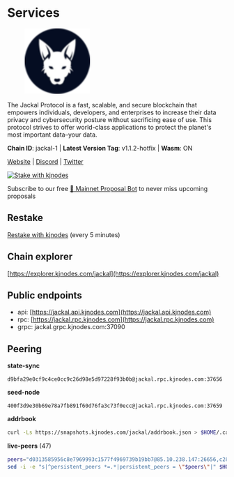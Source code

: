 # Services

<figure><img src="https://raw.githubusercontent.com/kj89/cosmos-images/main/logos/jackal.png" width="150" alt=""><figcaption></figcaption></figure>

The Jackal Protocol is a fast, scalable, and secure blockchain that empowers  individuals, developers, and enterprises to increase their data privacy and  cybersecurity posture without sacrificing ease of use. This protocol strives  to offer world-class applications to protect the planet's most important data–your data.

**Chain ID**: jackal-1 | **Latest Version Tag**: v1.1.2-hotfix | **Wasm**: ON

[Website](https://jackalprotocol.com) | [Discord](https://discord.com/invite/5GKym3p6rj) | [Twitter](https://twitter.com/Jackal_Protocol)

[![Stake with kjnodes](https://i.ibb.co/cr44Q8j/button-stake-with-kjnodes.png)](https://restake.app/jackal/jklvaloper1tr3wm3mdkz0tda6t7vavqnn7fe2g4un0f67xmt)

Subscribe to our free [🤖 Mainnet Proposal Bot](https://t.me/kjnodes_proposal_bot) to never miss upcoming proposals

## Restake

[Restake with kjnodes](https://restake.app/jackal/jklvaloper1tr3wm3mdkz0tda6t7vavqnn7fe2g4un0f67xmt) (every 5 minutes)
## Chain explorer
[https://explorer.kjnodes.com/jackal](https://explorer.kjnodes.com/jackal)

## Public endpoints

* api: [https://jackal.api.kjnodes.com](https://jackal.api.kjnodes.com)
* rpc: [https://jackal.rpc.kjnodes.com](https://jackal.rpc.kjnodes.com)
* grpc: jackal.grpc.kjnodes.com:37090

## Peering

**state-sync**

```text
d9bfa29e0cf9c4ce0cc9c26d98e5d97228f93b0b@jackal.rpc.kjnodes.com:37656
```

**seed-node**

```text
400f3d9e30b69e78a7fb891f60d76fa3c73f0ecc@jackal.rpc.kjnodes.com:37659
```

**addrbook**
```bash
curl -Ls https://snapshots.kjnodes.com/jackal/addrbook.json > $HOME/.canine/config/addrbook.json
```

**live-peers** (47)
```bash
peers="d0313585956c8e7969993c1577f4969739b19bb7@85.10.238.147:26656,c2842c76779913e05fa4256e3caab852e1782951@202.61.194.254:60756,ff94a29e02de8369faf37c76d3c97684bbd51bd6@185.16.38.165:17556,4bfc9e0f762e952b76daee87e9ffd081d2974f75@31.156.88.34:26656,d9bfa29e0cf9c4ce0cc9c26d98e5d97228f93b0b@65.109.88.38:37656,ecb163fca7436befa3a5694a7d558e89d3f04b2c@65.109.29.150:17656,11c23c5341d0ac69f9ebb3be9afa7fe0e134ece0@94.79.54.137:28656,289c3e984194ac2ccaa74e201147010648e90970@195.3.223.108:26656,b7fe672926bb04be9c783152ade12eb00b5a6747@84.203.117.234:26656,b3f167a06a8691d738de5fff2b3ba65053e0787d@65.21.183.76:26656,83d66a37202785b09aee4e3ae1b50d2ddfbf860c@162.19.89.8:10856,7574e0ab179fc6cc47ac89284f4641790218540e@18.163.165.245:26626,637166728d6103ad4ec9fff97a321a024bff3e58@65.109.94.221:28656,dd3cab79ffae0aed4f519503b66e9403c69eeb14@85.237.193.101:25565,2ec46ff04ebfafc19f505feaaf00943c15bb2757@185.16.38.149:26656,159834da1073b793a9f6730841d827802051ed75@198.244.178.213:26656,ac6e9b3fc2d18f51aa8d6f98bae9e05acfac97e1@217.131.118.88:26656,d39fecbc409541de13fa644d90066d4dabe08262@95.165.89.222:24475,316864671ec9566a3d07b64040c45e3fc75ccf36@65.108.201.154:5020,e0740626622af6f64c5c71cc8a2723bfc7eedf66@99.241.52.117:26456,173c43436e2287f3660c344a5fd2386da4a61968@65.109.92.241:11126,e98ed884751f26b98bc32d4469efd53b3507129f@15.235.114.194:10756,db9c7d34cd04e155b3eed730f68fc9315245cf5c@65.108.124.219:30656,68b81df146d915f599775a18953bbefbd49d024a@193.70.33.64:17556,8d59eb5f7ad207e59c06620f6e9e7b6760b56211@65.108.75.107:18656,dbbd1e102b9d0cde827cd272205fa3a2886a6b2c@5.9.147.22:21656,ebc272824924ea1a27ea3183dd0b9ba713494f83@95.214.55.198:26906,a2afb42b65da7013eca54778ce01dfb877c2a82a@154.12.227.132:37656,b511a0e15ac7afad376d9ea21d43bcc5f4ad06b5@65.109.122.105:61756,ae69a9186ee7fc09d4c46e76ee0ebea537171937@94.130.137.122:33656,8be44995ab4eeafcde6e0a9e196c40d483ef6d2a@51.81.155.97:10556,ee2ef67b49cbc7b4af7ff0b7321870a5d9ae69a5@65.108.138.80:17556,dd7e72f0a71476e51c0a601a40d6fc02a1ae1a95@65.108.6.45:60856,588e509e3a8c1dc4ba938779bf569cd9f6f0f4be@212.23.222.109:26256,6852add4eaa027707a6000c78ea9e7cde81b058f@18.118.26.4:26656,dd7ee88ff1a81be43fb5ed12c416cd23fd065f8e@65.109.69.154:32656,399068f8371dce4ae5d7cd7da2c965e765e68f4b@65.108.238.102:17556,fc905fe58d36875a833202ce53759d0ae6c11435@141.95.65.26:48656,26b6255375a592c3b0664bd474a6975f468c3785@88.99.164.158:11126,e272f855eb99975dbd23bfc52dce9ff9661596ff@65.109.60.54:37656,2b7f02456898efbbb9da462b9b3e80ba12ff2f7c@65.109.116.50:27656,a79da224ad9d4501dbf1d547986ebec55d56b951@135.181.128.114:17556,9bcaee1ad957fa75f60a6dd9d8870e53220794a9@104.37.187.214:60756,3aa231026af06a3cedd4c2e37cd02392fcb2b0a0@57.128.82.243:14656,7adbbe1a5f867a0befcf1fd94f395dd8257d718f@73.40.151.121:15656,24d557203af1734d8a9e94d1819f0920ee66845c@185.252.235.83:27656,69b34e294afe1e237eee043805ba211aedd6db7c@65.108.99.169:18656"
sed -i -e "s|^persistent_peers *=.*|persistent_peers = \"$peers\"|" $HOME/.canine/config/config.toml
```
